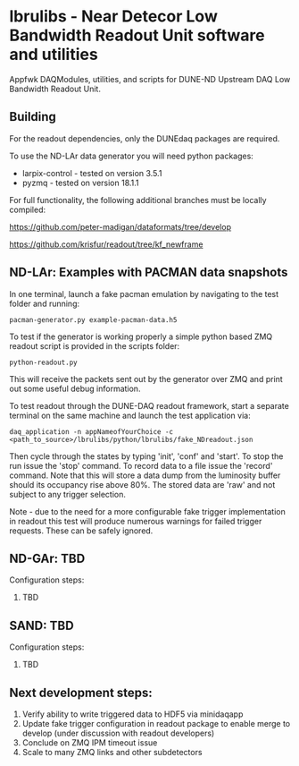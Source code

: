 # lbrulibs - Near Detecor Low Bandwidth Readout Unit software and utilities 
Appfwk DAQModules, utilities, and scripts for DUNE-ND Upstream DAQ Low Bandwidth Readout Unit.

## Building

For the readout dependencies, only the DUNEdaq packages are required.

To use the ND-LAr data generator you will need python packages:
- larpix-control - tested on version 3.5.1
- pyzmq - tested on version 18.1.1

For full functionality, the following additional branches must be locally compiled:

https://github.com/peter-madigan/dataformats/tree/develop

https://github.com/krisfur/readout/tree/kf_newframe

## ND-LAr: Examples with PACMAN data snapshots
In one terminal, launch a fake pacman emulation by navigating to the test folder and running:

    pacman-generator.py example-pacman-data.h5

To test if the generator is working properly a simple python based ZMQ readout script is provided in the scripts folder:

    python-readout.py

This will receive the packets sent out by the generator over ZMQ and print out some useful debug information.

To test readout through the DUNE-DAQ readout framework, start a separate terminal on the same machine and launch the test application via:

    daq_application -n appNameofYourChoice -c <path_to_source>/lbrulibs/python/lbrulibs/fake_NDreadout.json
    
Then cycle through the states by typing 'init', 'conf' and 'start'. To stop the run issue the 'stop' command. To record data to a file
issue the 'record' command. Note that this will store a data dump from the luminosity buffer should its occupancy rise above 80%. The stored
data are 'raw' and not subject to any trigger selection.

Note - due to the need for a more configurable fake trigger implementation in readout this test will produce numerous warnings for failed trigger
requests. These can be safely ignored.

## ND-GAr: TBD
Configuration steps:
   1. TBD

## SAND: TBD
Configuration steps:
   1. TBD


## Next development steps:
   1. Verify ability to write triggered data to HDF5 via minidaqapp
   2. Update fake trigger configuration in readout package to enable merge to develop (under discussion with readout developers)
   3. Conclude on ZMQ IPM timeout issue
   4. Scale to many ZMQ links and other subdetectors

